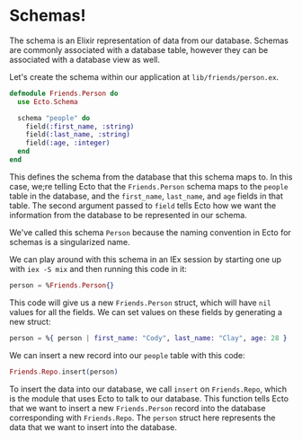 # Schemas!

The schema is an Elixir representation of data from our database. Schemas are commonly associated with a database table, however they can be associated with a database view as well.

Let's create the schema within our application at `lib/friends/person.ex`.

```elixir
defmodule Friends.Person do
  use Ecto.Schema

  schema "people" do
    field(:first_name, :string)
    field(:last_name, :string)
    field(:age, :integer)
  end
end
```

This defines the schema from the database that this schema maps to. In this case, we;re telling Ecto that the `Friends.Person` schema maps to the `people` table in the database, and the `first_name`, `last_name`, and `age` fields in that table. The second argument passed to `field` tells Ecto how we want the information from the database to be represented in our schema.

We've called this schema `Person` because the naming convention in Ecto for schemas is a singularized name.

We can play around with this schema in an IEx session by starting one up with `iex -S mix` and then running this code in it:

```elixir
person = %Friends.Person{}
```

This code will give us a new `Friends.Person` struct, which will have `nil` values for all the fields. We can set values on these fields by generating a new struct:

```elixir
person = %{ person | first_name: "Cody", last_name: "Clay", age: 28 }
```

We can insert a new record into our `people` table with this code:

```elixir
Friends.Repo.insert(person)
```

To insert the data into our database, we call `insert` on `Friends.Repo`, which is the module that uses Ecto to talk to our database. This function tells Ecto that we want to insert a new `Friends.Person` record into the database corresponding with `Friends.Repo`. The `person` struct here represents the data that we want to insert into the database.
